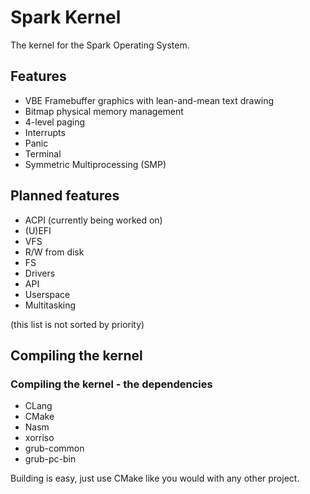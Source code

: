 # Spark Kernel
The kernel for the Spark Operating System.

## Features
- VBE Framebuffer graphics with lean-and-mean text drawing
- Bitmap physical memory management
- 4-level paging
- Interrupts
- Panic
- Terminal
- Symmetric Multiprocessing (SMP)

## Planned features
- ACPI (currently being worked on)
- (U)EFI
- VFS
- R/W from disk
- FS
- Drivers
- API
- Userspace
- Multitasking


(this list is not sorted by priority)

## Compiling the kernel
### Compiling the kernel - the dependencies
- CLang
- CMake
- Nasm
- xorriso
- grub-common
- grub-pc-bin

Building is easy, just use CMake like you would with any other project.